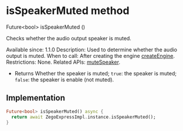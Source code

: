 


# isSpeakerMuted method








Future&lt;bool> isSpeakerMuted
()





<p>Checks whether the audio output speaker is muted.</p>
<p>Available since: 1.1.0
Description: Used to determine whether the audio output is muted.
When to call: After creating the engine <a class="deprecated" href="../../zego_uikit_prebuilt_live_audio_room/ZegoExpressEngine/createEngine.md">createEngine</a>.
Restrictions: None.
Related APIs: <a href="../../zego_uikit_prebuilt_live_audio_room/ZegoExpressEngineDevice/muteSpeaker.md">muteSpeaker</a>.</p>
<ul>
<li>Returns Whether the speaker is muted; <code>true</code>: the speaker is muted; <code>false</code>: the speaker is enable (not muted).</li>
</ul>



## Implementation

```dart
Future<bool> isSpeakerMuted() async {
  return await ZegoExpressImpl.instance.isSpeakerMuted();
}
```







